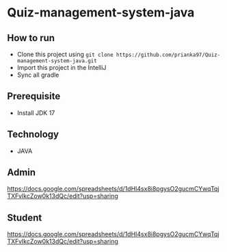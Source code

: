 # Quiz-management-system-java

## How to run
- Clone this project using `git clone https://github.com/prianka97/Quiz-management-system-java.git`
- Import this project in the IntelliJ
- Sync all gradle

## Prerequisite
- Install JDK 17

## Technology 
- JAVA

## Admin

https://docs.google.com/spreadsheets/d/1dHI4sx8i8pgysO2gucmCYwqTqjTXFvIkcZow0k13dQc/edit?usp=sharing

## Student 

https://docs.google.com/spreadsheets/d/1dHI4sx8i8pgysO2gucmCYwqTqjTXFvIkcZow0k13dQc/edit?usp=sharing
